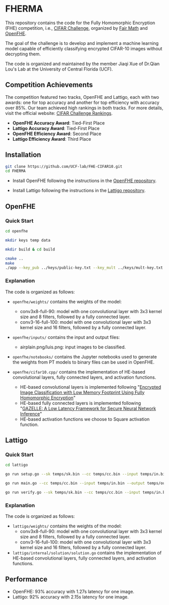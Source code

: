 # FHERMA

This repository contains the code for the Fully Homomorphic Encryption (FHE) competition, i.e., [CIFAR Challenge](https://fherma.io/challenges/652bf663485c878710fd0209/overview), organized by [Fair Math](https://fairmath.xyz/) and [OpenFHE](https://www.openfhe.org/).

The goal of the challenge is to develop and implement a machine learning model capable of efficiently classifying encrypted CIFAR-10 images without decrypting them.

The code is organized and maintained by the member Jiaqi Xue of Dr.Qian Lou's Lab at the University of Central Florida (UCF).

## Competition Achievements
The competition featured two tracks, OpenFHE and Lattigo, each with two awards: one for top accuracy and another for top efficiency with accuracy over 85%. Our team achieved high rankings in both tracks. For more details, visit the official website: [CIFAR Challenge Rankings](https://fherma.io/challenges/652bf663485c878710fd0209/leaderboard).

- **OpenFHE Accuracy Award**: Tied-First Place
- **Lattigo Accuracy Award**: Tied-First Place
- **OpenFHE Efficiency Award**: Second Place
- **Lattigo Efficiency Award**: Third Place

## Installation
```bash
git clone https://github.com/UCF-lab/FHE-CIFAR10.git
cd FHERMA
```

- Install OpenFHE following the instructions in the [OpenFHE repository](https://github.com/openfheorg/openfhe-development).

- Install Lattigo following the instructions in the [Lattigo repository](https://github.com/tuneinsight/lattigo).


## OpenFHE
### Quick Start
```bash
cd openfhe

mkdir keys temp data

mkdir build & cd build

cmake ..
make
./app --key_pub ../keys/public-key.txt --key_mult ../keys/mult-key.txt --key_rot ../keys/rot-key.txt --input ../inputs/input.txt --output ../inputs/output.txt --mode gen --cc crypto-context.txt
```

### Explanation
The code is organized as follows:
- `openfhe/weights/` contains the weights of the model:
  - conv3x8-full-90: model with one convolutional layer with 3x3 kernel size and 8 filters, followed by a fully connected layer.
  - conv3-16-full-100: model with one convolutional layer with 3x3 kernel size and 16 filters, followed by a fully connected layer.

- `openfhe/inputs/` contains the input and output files:
  - airplain.png/luis.png: input images to be classified.

- `openfhe/notebooks/` contains the Jupyter notebooks used to generate the weights from PT models to binary files can be used in OpenFHE.

- `openfhe/cifar10.cpp/` contains the implementation of HE-based convolutional layers, fully connected layers, and activation functions.
  - HE-based convolutional layers is implemented following "[Encrypted Image Classification with Low Memory Footprint Using Fully Homomorphic Encryption](https://www.worldscientific.com/doi/10.1142/S0129065724500254)"
  - HE-based fully connected layers is implemented following "[GAZELLE: A Low Latency Framework for Secure Neural Network Inference](https://www.usenix.org/system/files/conference/usenixsecurity18/sec18-juvekar.pdf)"
  - HE-based activation functions we choose to Square activation function.

## Lattigo
### Quick Start
```bash
cd lattigo

go run setup.go --sk temps/sk.bin --cc temps/cc.bin --input temps/in.bin --key_public temps/pub.bin --key_eval temps/mult.bin

go run main.go --cc temps/cc.bin --input temps/in.bin --output temps/out.bin --key_public temps/pub.bin --key_eval temps/mult.bin

go run verify.go --sk temps/sk.bin --cc temps/cc.bin --input temps/in.bin --output temps/out.bin
```
### Explanation
The code is organized as follows:
- `lattigo/weights/` contains the weights of the model:
  - conv3x8-full-90: model with one convolutional layer with 3x3 kernel size and 8 filters, followed by a fully connected layer.
  - conv3-16-full-100: model with one convolutional layer with 3x3 kernel size and 16 filters, followed by a fully connected layer.
- `lattigo/internal/solution/solution.go` contains the implementation of HE-based convolutional layers, fully connected layers, and activation functions.

## Performance
- OpenFHE: 93% accuracy with 1.27s latency for one image.
- Lattigo: 92% accuracy with 2.15s latency for one image.
